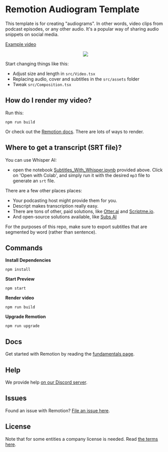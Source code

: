 # Remotion Audiogram Template

This template is for creating "audiograms". In other words, video clips from podcast episodes, or any other audio. It's a popular way of sharing audio snippets on social media.

[Example video](https://twitter.com/marcusstenbeck/status/1460641903326732300)

<p align="center">
  <img src="https://github.com/marcusstenbeck/remotion-template-audiogram/raw/main/Promo.png">
</p>

Start changing things like this:

- Adjust size and length in `src/Video.tsx`
- Replacing audio, cover and subtitles in the `src/assets` folder
- Tweak `src/Composition.tsx`

## How do I render my video?

Run this:

```console
npm run build
```

Or check out the [Remotion docs](/docs/render/). There are lots of ways to render.

## Where to get a transcript (SRT file)?
You can use Whisper AI:
- open the notebook [Subtitles_With_Whisper.ipynb](https://github.com/meghavarshini/template-audiogram/blob/main/Subtitles_With_Whisper.ipynb) provided above. Click on 'Open with Colab', and simply run it with the desired `mp3` file to generate an `srt` file.

There are a few other places places:

- Your podcasting host might provide them for you.
- Descript makes transcription really easy.
- There are tons of other, paid solutions, like [Otter.ai](https://otter.ai) and [Scriptme.io](https://scriptme.io).
- And open-source solutions available, like [Subs AI](https://github.com/abdeladim-s/subsai)

For the purposes of this repo, make sure to export subtitles that are segmented by word (rather than sentence).

## Commands

**Install Dependencies**

```console
npm install
```

**Start Preview**

```console
npm start
```

**Render video**

```console
npm run build
```

**Upgrade Remotion**

```console
npm run upgrade
```

## Docs

Get started with Remotion by reading the [fundamentals page](https://www.remotion.dev/docs/the-fundamentals).

## Help

We provide help [on our Discord server](https://discord.gg/6VzzNDwUwV).

## Issues

Found an issue with Remotion? [File an issue here](https://github.com/remotion-dev/remotion/issues/new).

## License

Note that for some entities a company license is needed. Read [the terms here](https://github.com/remotion-dev/remotion/blob/main/LICENSE.md).
